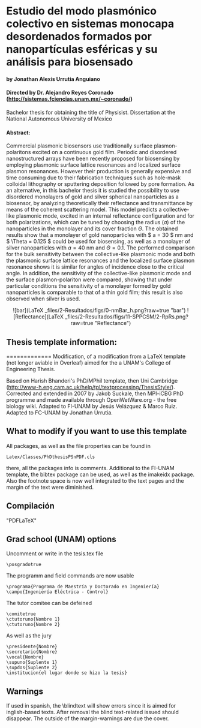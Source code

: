 # Estudio del modo plasmónico colectivo en sistemas monocapa desordenados formados por nanopartículas esféricas y su análisis para biosensado
#### by Jonathan Alexis Urrutia Anguiano
#### Directed by Dr. Alejandro Reyes Coronado (http://sistemas.fciencias.unam.mx/~coronado/)
Bachelor thesis for obtaining the title of Physisist.
Dissertation at the National Autonomous University of Mexico

#### Abstract:
Commercial plasmonic biosensors use traditionally surface plasmon-polaritons excited on a continuous gold film. Periodic and disordered nanostructured arrays have been recently proposed for biosensing by employing plasmonic surface lattice resonances and localized surface plasmon resonances. However their production is generally expensive and time consuming due to their fabrication techniques such as hole-mask colloidal lithography or sputtering deposition followed by pore formation. As an alternative, in this bachelor thesis it is studied the possibility to use disordered monolayers of gold and silver spherical nanoparticles as a biosensor, by analyzing theoretically their reflectance and transmittance by means of the coherent scattering model. This model predicts a collective-like plasmonic mode, excited in an internal reflectance configuration and for both polarizations, which can be tuned by choosing the radius ($a$) of the nanoparticles in the monolayer and its cover fraction $\Theta$. The obtained results show that a monolayer of gold nanoparticles with $ a = 30 $ nm and $ \Theta = 0.125 $  could be used for biosensing, as well as a monolayer of silver nanoparticles with $a=40$ nm and $\Theta=0.1$. The performed comparison for the bulk sensitivity between the collective-like plasmonic mode and both the plasmonic surface lattice resonances and the localized surface plasmon resonance shows it is similar for angles of incidence close to the critical angle. In addition, the sensitivity of the collective-like plasmonic mode and the surface plasmon-polariton were compared, showing that under particular conditions the sensitivity of a monolayer formed by gold nanoparticles is comparable to that of a thin gold film; this result is also observed when silver is used.

<p align="center">
![bar](LaTeX _files/2-Resultados/figs/0-nmBar_h.png?raw=true "bar")
![Reflectance](LaTeX _files/2-Resultados/figs/11-SPPCSM/2-RpRs.png?raw=true "Reflectance")
</p>

## Thesis template information:
=============
Modification, of a modification from a LaTeX template (not longer aviable in Overleaf) aimed for the a UNAM's College of Engineering Thesis.

Based on Harish Bhanderi's PhD/MPhil template, then Uni Cambridge (http://www-h.eng.cam.ac.uk/help/tpl/textprocessing/ThesisStyle/).
Corrected and extended in 2007 by Jakob Suckale, then MPI-iCBG PhD programme
and made available through OpenWetWare.org - the free biology wiki. Adapted to FI-UNAM by Jesús Velázquez & Marco Ruiz. Adapted to FC-UNAM by Jonathan Urrutia.

What to modify if you want to use this template
-----------------

All packages, as well as the file properties can be found in

    Latex/Classes/PhDthesisPSnPDF.cls

there, all the packages info is comments. Additional to the FI-UNAM template, the bibtex package can be used, as well as the imakeidx package. Also the footnote space is now well integrated to the text pages and the margin of the text were diminished.

Compilación
-----------

"PDFLaTeX"

Grad school (UNAM) options
--------
Uncomment or write in the tesis.tex file

    \posgradotrue

The programm and field commands are now usable

    \programa{Programa de Maestría y Doctorado en Ingeniería}
    \campo{Ingeniería Eléctrica - Control}

The tutor comitee can be defeined

    \comitetrue
    \ctutoruno{Nombre 1}
    \ctutoruno{Nombre 2}

As well as the jury

    \presidente{Nombre}
    \secretario{Nombre}
    \vocal{Nombre}
    \supuno{Suplente 1}
    \supdos{Suplente 2}
    \institucion{el lugar donde se hizo la tesis}


Warnings
--------
If used in spanish, the  \blindtext will show errors since it is aimed for inglish-based texts. After removal the blind text-related issued should disappear.
The outside of the margin-warnings are due the cover.
